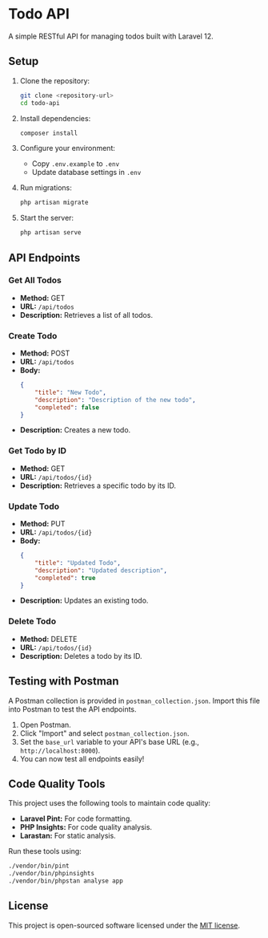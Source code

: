 # Todo API

A simple RESTful API for managing todos built with Laravel 12.

## Setup

1. Clone the repository:

    ```bash
    git clone <repository-url>
    cd todo-api
    ```

2. Install dependencies:

    ```bash
    composer install
    ```

3. Configure your environment:

    - Copy `.env.example` to `.env`
    - Update database settings in `.env`

4. Run migrations:

    ```bash
    php artisan migrate
    ```

5. Start the server:
    ```bash
    php artisan serve
    ```

## API Endpoints

### Get All Todos

-   **Method:** GET
-   **URL:** `/api/todos`
-   **Description:** Retrieves a list of all todos.

### Create Todo

-   **Method:** POST
-   **URL:** `/api/todos`
-   **Body:**
    ```json
    {
        "title": "New Todo",
        "description": "Description of the new todo",
        "completed": false
    }
    ```
-   **Description:** Creates a new todo.

### Get Todo by ID

-   **Method:** GET
-   **URL:** `/api/todos/{id}`
-   **Description:** Retrieves a specific todo by its ID.

### Update Todo

-   **Method:** PUT
-   **URL:** `/api/todos/{id}`
-   **Body:**
    ```json
    {
        "title": "Updated Todo",
        "description": "Updated description",
        "completed": true
    }
    ```
-   **Description:** Updates an existing todo.

### Delete Todo

-   **Method:** DELETE
-   **URL:** `/api/todos/{id}`
-   **Description:** Deletes a todo by its ID.

## Testing with Postman

A Postman collection is provided in `postman_collection.json`. Import this file into Postman to test the API endpoints.

1. Open Postman.
2. Click "Import" and select `postman_collection.json`.
3. Set the `base_url` variable to your API's base URL (e.g., `http://localhost:8000`).
4. You can now test all endpoints easily!

## Code Quality Tools

This project uses the following tools to maintain code quality:

-   **Laravel Pint:** For code formatting.
-   **PHP Insights:** For code quality analysis.
-   **Larastan:** For static analysis.

Run these tools using:

```bash
./vendor/bin/pint
./vendor/bin/phpinsights
./vendor/bin/phpstan analyse app
```

## License

This project is open-sourced software licensed under the [MIT license](https://opensource.org/licenses/MIT).
